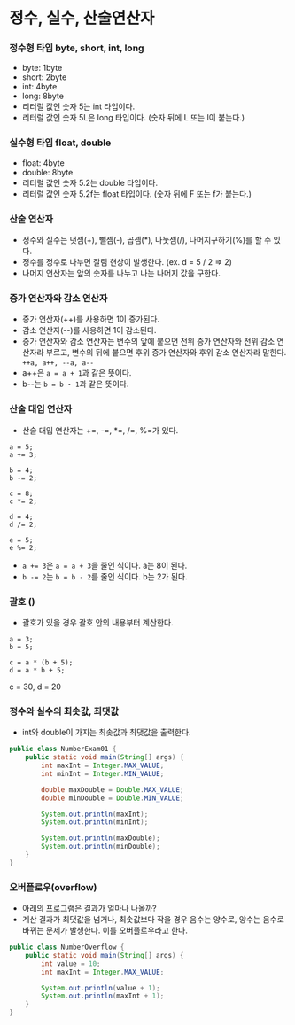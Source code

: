 # 정수, 실수, 산술연산자

### 정수형 타입 byte, short, int, long

- byte: 1byte
- short: 2byte
- int: 4byte
- long: 8byte
- 리터럴 값인 숫자 5는 int 타입이다.
- 리터럴 값인 숫자 5L은 long 타입이다. (숫자 뒤에 L 또는 l이 붙는다.)

### 실수형 타입 float, double

- float: 4byte
- double: 8byte
- 리터럴 값인 숫자 5.2는 double 타입이다.
- 리터럴 값인 숫자 5.2f는 float 타입이다. (숫자 뒤에 F 또는 f가 붙는다.)

### 산술 연산자

- 정수와 실수는 덧셈(+), 뺄셈(-), 곱셈(\*), 나눗셈(/), 나머지구하기(%)를 할 수 있다.
- 정수를 정수로 나누면 잘림 현상이 발생한다. (ex. d = 5 / 2 => 2)
- 나머지 연산자는 앞의 숫자를 나누고 나눈 나머지 값을 구한다.

### 증가 연산자와 감소 연산자

- 증가 연산자(++)를 사용하면 1이 증가된다.
- 감소 연산자(--)를 사용하면 1이 감소된다.
- 증가 연산자와 감소 연산자는 변수의 앞에 붙으면 전위 증가 연산자와 전위 감소 연산자라 부르고, 변수의 뒤에 붙으면 후위 증가 연산자와 후위 감소 연산자라 말한다.
  `++a, a++, --a, a--`
- a++은 `a = a + 1`과 같은 뜻이다.
- b--는 `b = b - 1`과 같은 뜻이다.

### 산술 대입 연산자

- 산술 대입 연산자는 +=, -=, \*=, /=, %=가 있다.

```
a = 5;
a += 3;

b = 4;
b -= 2;

c = 8;
c *= 2;

d = 4;
d /= 2;

e = 5;
e %= 2;
```

- `a += 3`은 `a = a + 3`을 줄인 식이다. a는 8이 된다.
- `b -= 2`는 `b = b - 2`를 줄인 식이다. b는 2가 된다.

### 괄호 ()

- 괄호가 있을 경우 괄호 안의 내용부터 계산한다.

```
a = 3;
b = 5;

c = a * (b + 5);
d = a * b + 5;
```

c = 30, d = 20

### 정수와 실수의 최솟값, 최댓값

- int와 double이 가지는 최솟값과 최댓값을 출력한다.

```java
public class NumberExam01 {
    public static void main(String[] args) {
        int maxInt = Integer.MAX_VALUE;
        int minInt = Integer.MIN_VALUE;

        double maxDouble = Double.MAX_VALUE;
        double minDouble = Double.MIN_VALUE;

        System.out.println(maxInt);
        System.out.println(minInt);

        System.out.println(maxDouble);
        System.out.println(minDouble);
    }
}
```

### 오버플로우(overflow)

- 아래의 프로그램은 결과가 얼마나 나올까?
- 계산 결과가 최댓값을 넘거나, 최솟값보다 작을 경우 음수는 양수로, 양수는 음수로 바뀌는 문제가 발생한다. 이를 오버플로우라고 한다.

```java
public class NumberOverflow {
    public static void main(String[] args) {
        int value = 10;
        int maxInt = Integer.MAX_VALUE;

        System.out.println(value + 1);
        System.out.println(maxInt + 1);
    }
}
```
